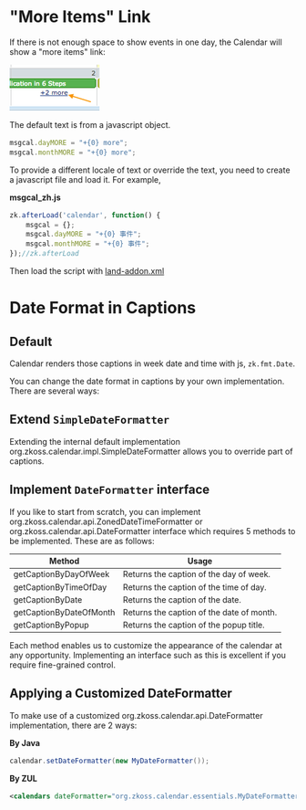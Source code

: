 # "More Items" Link

If there is not enough space to show events in one day, the Calendar
will show a "more items" link:

![](/zk_calendar_essentials/images/moreEventLink.png)

The default text is from a javascript object.

```javascript
msgcal.dayMORE = "+{0} more";
msgcal.monthMORE = "+{0} more";
```

To provide a different locale of text or override the text, you need to
create a javascript file and load it. For example,

**msgcal_zh.js**

```javascript
zk.afterLoad('calendar', function() {
    msgcal = {};
    msgcal.dayMORE = "+{0} 事件";
    msgcal.monthMORE = "+{0} 事件";
});//zk.afterLoad
```

Then load the script with [ land-addon.xml]({{site.baseurl}}/zk_dev_ref/internationalization/warning_and_error_messages#Defined_in_a_JS_File)

# Date Format in Captions

## Default

Calendar renders those captions in week date and time with js,
`zk.fmt.Date`.

You can change the date format in captions by your own implementation.
There are several ways:

## Extend `SimpleDateFormatter`

Extending the internal default implementation
<javadoc>org.zkoss.calendar.impl.SimpleDateFormatter</javadoc> allows
you to override part of captions.

## Implement `DateFormatter` interface

If you like to start from scratch, you can implement
<javadoc>org.zkoss.calendar.api.ZonedDateTimeFormatter</javadoc> or
<javadoc type="interface">org.zkoss.calendar.api.DateFormatter</javadoc>
interface which requires 5 methods to be implemented. These are as
follows:

| Method                  | Usage                                     |
|-------------------------|-------------------------------------------|
| getCaptionByDayOfWeek   | Returns the caption of the day of week.   |
| getCaptionByTimeOfDay   | Returns the caption of the time of day.   |
| getCaptionByDate        | Returns the caption of the date.          |
| getCaptionByDateOfMonth | Returns the caption of the date of month. |
| getCaptionByPopup       | Returns the caption of the popup title.   |

Each method enables us to customize the appearance of the calendar at
any opportunity. Implementing an interface such as this is excellent if
you require fine-grained control.

## Applying a Customized DateFormatter

To make use of a customized
<javadoc type="interface">org.zkoss.calendar.api.DateFormatter</javadoc>
implementation, there are 2 ways:

**By Java**

```java
calendar.setDateFormatter(new MyDateFormatter());
```

**By ZUL**

```xml
<calendars dateFormatter="org.zkoss.calendar.essentials.MyDateFormatter"/>
```
